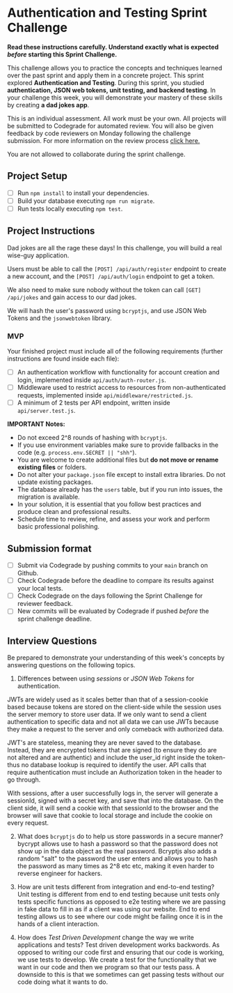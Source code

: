 # Authentication and Testing Sprint Challenge

**Read these instructions carefully. Understand exactly what is expected _before_ starting this Sprint Challenge.**

This challenge allows you to practice the concepts and techniques learned over the past sprint and apply them in a concrete project. This sprint explored **Authentication and Testing**. During this sprint, you studied **authentication, JSON web tokens, unit testing, and backend testing**. In your challenge this week, you will demonstrate your mastery of these skills by creating **a dad jokes app**.

This is an individual assessment. All work must be your own. All projects will be submitted to Codegrade for automated review. You will also be given feedback by code reviewers on Monday following the challenge submission. For more information on the review process [click here.](https://www.notion.so/bloomtech/How-to-View-Feedback-in-CodeGrade-c5147cee220c4044a25de28bcb6bb54a)

You are not allowed to collaborate during the sprint challenge.

## Project Setup

- [ ] Run `npm install` to install your dependencies.
- [ ] Build your database executing `npm run migrate`.
- [ ] Run tests locally executing `npm test`.

## Project Instructions

Dad jokes are all the rage these days! In this challenge, you will build a real wise-guy application.

Users must be able to call the `[POST] /api/auth/register` endpoint to create a new account, and the `[POST] /api/auth/login` endpoint to get a token.

We also need to make sure nobody without the token can call `[GET] /api/jokes` and gain access to our dad jokes.

We will hash the user's password using `bcryptjs`, and use JSON Web Tokens and the `jsonwebtoken` library.

### MVP

Your finished project must include all of the following requirements (further instructions are found inside each file):

- [ ] An authentication workflow with functionality for account creation and login, implemented inside `api/auth/auth-router.js`.
- [ ] Middleware used to restrict access to resources from non-authenticated requests, implemented inside `api/middleware/restricted.js`.
- [ ] A minimum of 2 tests per API endpoint, written inside `api/server.test.js`.

**IMPORTANT Notes:**

- Do not exceed 2^8 rounds of hashing with `bcryptjs`.
- If you use environment variables make sure to provide fallbacks in the code (e.g. `process.env.SECRET || "shh"`).
- You are welcome to create additional files but **do not move or rename existing files** or folders.
- Do not alter your `package.json` file except to install extra libraries. Do not update existing packages.
- The database already has the `users` table, but if you run into issues, the migration is available.
- In your solution, it is essential that you follow best practices and produce clean and professional results.
- Schedule time to review, refine, and assess your work and perform basic professional polishing.

## Submission format

- [ ] Submit via Codegrade by pushing commits to your `main` branch on Github.
- [ ] Check Codegrade before the deadline to compare its results against your local tests.
- [ ] Check Codegrade on the days following the Sprint Challenge for reviewer feedback.
- [ ] New commits will be evaluated by Codegrade if pushed _before_ the sprint challenge deadline.

## Interview Questions

Be prepared to demonstrate your understanding of this week's concepts by answering questions on the following topics.

1. Differences between using _sessions_ or _JSON Web Tokens_ for authentication.

JWTs are widely used as it scales better than that of a session-cookie based because tokens are stored on the client-side while the session uses the server memory to store user data. If we only want to send a client authentication to specific data and not all data we can use JWTs because they make a request to the server and only comeback with authorized data. 

JWT's are stateless, meaning they are never saved to the database. Instead, they are encrypted tokens that are signed (to ensure they do are not altered and are authentic) and include the user_id right inside the token- thus no database lookup is required to identify the user. API calls that require authentication must include an Authorization token in the header to go through.

With sessions, after a user successfully logs in, the server will generate a sessionId, signed with a secret key, and save that into the database. On the client side, it will send a cookie with that sessionId to the browser and the browser will save that cookie to local storage and include the cookie on every request. 


2. What does `bcryptjs` do to help us store passwords in a secure manner?
bycrypt allows use to hash a password so that the password does not show up in the data object as the real password. 
Bcryptjs also adds a random "salt" to the password the user enters and allows you to hash the password as many times as 2^8 etc etc, making it even harder to reverse engineer for hackers.



3. How are unit tests different from integration and end-to-end testing?
Unit testing is different from end to end testing because unit tests only tests specific functions as opposed to e2e testing where we are passing in fake data to fill in as if a client was using our website. End to end testing allows us to see where our code might be failing once it is in the hands of a client interaction. 


4. How does _Test Driven Development_ change the way we write applications and tests?
Test driven development works backwords. As opposed to writing our code first and ensuring that our code is working, we use tests to develop. We create a test for the functionality that we want in our code and then we program so that our tests pass. A downside to this is that we sometimes can get passing tests without our code doing what it wants to do. 
